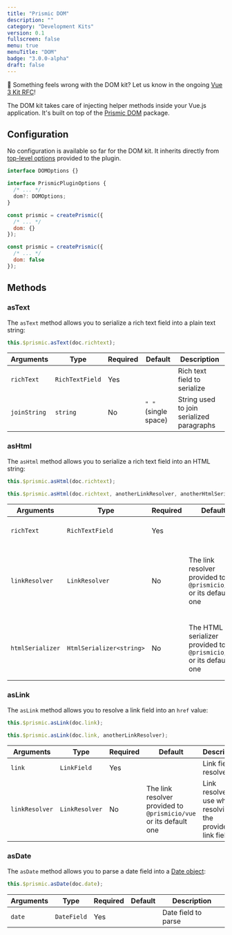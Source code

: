 ```yaml
---
title: "Prismic DOM"
description: ""
category: "Development Kits"
version: 0.1
fullscreen: false
menu: true
menuTitle: "DOM"
badge: "3.0.0-alpha"
draft: false
---
```


<d-alert type="info">

🤔 Something feels wrong with the DOM kit? Let us know in the ongoing [Vue 3 Kit RFC](https://github.com/prismicio/prismic-vue/issues/46)!

</d-alert>

The DOM kit takes care of injecting helper methods inside your Vue.js application. It's built on top of the [Prismic DOM](https://github.com/prismicio/prismic-dom) package.

## Configuration

No configuration is available so far for the DOM kit. It inherits directly from [top-level options](/references#configuration) provided to the plugin.

<style>
  .code-group {
    margin-top: 16px;
    margin-bottom: 40px;
  }

  code .token.builtin {
    color: #bef264;
  }
</style>

<d-code-group>
  <d-code-block label="Interface" active>

```typescript
interface DOMOptions {}

interface PrismicPluginOptions {
  /* ... */
  dom?: DOMOptions;
}
```

  </d-code-block>
  <d-code-block label="Defaults">

```javascript
const prismic = createPrismic({
  /* ... */
  dom: {}
});
```

  </d-code-block>
  <d-code-block label="Disabling the Kit">

```javascript
const prismic = createPrismic({
  /* ... */
  dom: false
});
```

  </d-code-block>
</d-code-group>

## Methods

### asText

The `asText` method allows you to serialize a rich text field into a plain text string:

<d-code-group>
  <d-code-block label="Basic" active>

```javascript
this.$prismic.asText(doc.richtext);
```

  </d-code-block>
</d-code-group>

| Arguments    | Type            | Required | Default              | Description                               |
| ------------ | --------------- | -------- | -------------------- | ----------------------------------------- |
| `richText`   | `RichTextField` | Yes      |                      | Rich text field to serialize              |
| `joinString` | `string`        | No       | `" "` (single space) | String used to join serialized paragraphs |

### asHtml

The `asHtml` method allows you to serialize a rich text field into an HTML string:

<d-code-group>
  <d-code-block label="Basic" active>

```javascript
this.$prismic.asHtml(doc.richtext);
```

  </d-code-block>
  <d-code-block label="Manual">

```javascript
this.$prismic.asHtml(doc.richtext, anotherLinkResolver, anotherHtmlSerializer);
```

  </d-code-block>
</d-code-group>

| Arguments        | Type                     | Required | Default                                                             | Description                                                         |
| ---------------- | ------------------------ | -------- | ------------------------------------------------------------------- | ------------------------------------------------------------------- |
| `richText`       | `RichTextField`          | Yes      |                                                                     | Rich text field to serialize                                        |
| `linkResolver`   | `LinkResolver`           | No       | The link resolver provided to `@prismicio/vue` or its default one   | Link resolver to use when resolving links inside the provided field |
| `htmlSerializer` | `HtmlSerializer<string>` | No       | The HTML serializer provided to `@prismicio/vue` or its default one | HTML serializer to use when serializing the provided field          |

### asLink

The `asLink` method allows you to resolve a link field into an `href` value:

<d-code-group>
  <d-code-block label="Basic" active>

```javascript
this.$prismic.asLink(doc.link);
```

  </d-code-block>
  <d-code-block label="Manual">

```javascript
this.$prismic.asLink(doc.link, anotherLinkResolver);
```

  </d-code-block>
</d-code-group>

| Arguments      | Type           | Required | Default                                                           | Description                                                 |
| -------------- | -------------- | -------- | ----------------------------------------------------------------- | ----------------------------------------------------------- |
| `link`         | `LinkField`    | Yes      |                                                                   | Link field to resolve                                       |
| `linkResolver` | `LinkResolver` | No       | The link resolver provided to `@prismicio/vue` or its default one | Link resolver to use when resolving the provided link field |

### asDate

The `asDate` method allows you to parse a date field into a [Date object](https://developer.mozilla.org/en-US/docs/Web/JavaScript/Reference/Global_Objects/Date):

<d-code-group>
  <d-code-block label="Basic" active>

```javascript
this.$prismic.asDate(doc.date);
```

  </d-code-block>
</d-code-group>

| Arguments | Type        | Required | Default | Description         |
| --------- | ----------- | -------- | ------- | ------------------- |
| `date`    | `DateField` | Yes      |         | Date field to parse |
